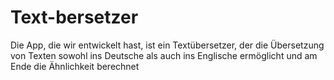 # Text-bersetzer
Die App, die wir entwickelt hast, ist ein Textübersetzer, der die Übersetzung von Texten sowohl ins Deutsche als auch ins Englische ermöglicht und am Ende die Ähnlichkeit berechnet
